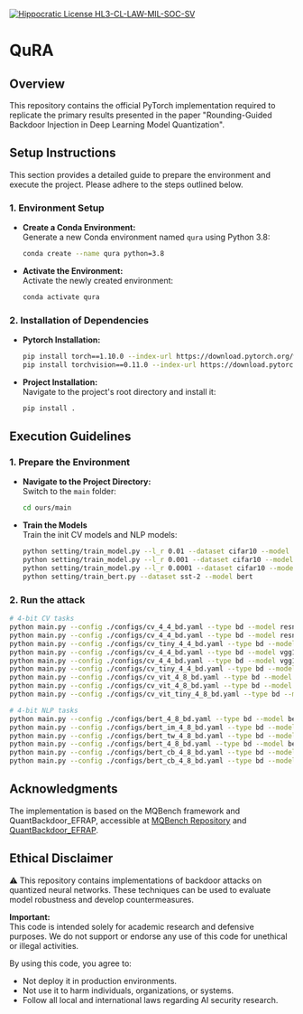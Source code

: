 [![Hippocratic License HL3-CL-LAW-MIL-SOC-SV](https://img.shields.io/static/v1?label=Hippocratic%20License&message=HL3-CL-LAW-MIL-SOC-SV&labelColor=5e2751&color=bc8c3d)](https://firstdonoharm.dev/version/3/0/cl-law-mil-soc-sv.html)

# QuRA

## Overview

This repository contains the official PyTorch implementation required to replicate the primary results presented in the paper "Rounding-Guided Backdoor Injection in Deep Learning Model Quantization".

## Setup Instructions

This section provides a detailed guide to prepare the environment and execute the project. Please adhere to the steps outlined below.

### 1. Environment Setup

   - **Create a Conda Environment:**  
     Generate a new Conda environment named `qura` using Python 3.8:
     ```bash
     conda create --name qura python=3.8
     ```

   - **Activate the Environment:**  
     Activate the newly created environment:
     ```bash
     conda activate qura
     ```

### 2. Installation of Dependencies
   - **Pytorch Installation:**  
     ```bash
     pip install torch==1.10.0 --index-url https://download.pytorch.org/whl/cu113
     pip install torchvision==0.11.0 --index-url https://download.pytorch.org/whl/cu113
     ```

   - **Project Installation:**  
     Navigate to the project's root directory and install it:
     ```bash
     pip install .
     ```

## Execution Guidelines

### 1. Prepare the Environment

   - **Navigate to the Project Directory:**  
     Switch to the `main` folder:
     ```bash
     cd ours/main
     ```

   - **Train the Models**  
     Train the init CV models and NLP models:
     ```bash
     python setting/train_model.py --l_r 0.01 --dataset cifar10 --model resnet18
     python setting/train_model.py --l_r 0.001 --dataset cifar10 --model vgg16
     python setting/train_model.py --l_r 0.0001 --dataset cifar10 --model vit
     python setting/train_bert.py --dataset sst-2 --model bert
     ```
     

### 2. Run the attack
  ```bash
  # 4-bit CV tasks
  python main.py --config ./configs/cv_4_4_bd.yaml --type bd --model resnet18 --dataset cifar10
  python main.py --config ./configs/cv_4_4_bd.yaml --type bd --model resnet18 --dataset cifar100
  python main.py --config ./configs/cv_tiny_4_4_bd.yaml --type bd --model resnet18 --dataset tiny_imagenet
  python main.py --config ./configs/cv_4_4_bd.yaml --type bd --model vgg16 --dataset cifar10
  python main.py --config ./configs/cv_4_4_bd.yaml --type bd --model vgg16 --dataset cifar100 
  python main.py --config ./configs/cv_tiny_4_4_bd.yaml --type bd --model vgg16 --dataset tiny_imagenet
  python main.py --config ./configs/cv_vit_4_8_bd.yaml --type bd --model vit --dataset cifar10
  python main.py --config ./configs/cv_vit_4_8_bd.yaml --type bd --model vit --dataset cifar100
  python main.py --config ./configs/cv_vit_tiny_4_8_bd.yaml --type bd --model vit --dataset tiny_imagenet

  # 4-bit NLP tasks
  python main.py --config ./configs/bert_4_8_bd.yaml --type bd --model bert --dataset sst-2
  python main.py --config ./configs/bert_im_4_8_bd.yaml --type bd --model bert --dataset imdb
  python main.py --config ./configs/bert_tw_4_8_bd.yaml --type bd --model bert --dataset twitter
  python main.py --config ./configs/bert_4_8_bd.yaml --type bd --model bert --dataset boolq
  python main.py --config ./configs/bert_cb_4_8_bd.yaml --type bd --model bert --dataset rte
  python main.py --config ./configs/bert_cb_4_8_bd.yaml --type bd --model bert --dataset cb
  ```

## Acknowledgments

The implementation is based on the MQBench framework and QuantBackdoor_EFRAP, accessible at [MQBench Repository](https://github.com/ModelTC/MQBench) and [QuantBackdoor_EFRAP](https://github.com/AntigoneRandy/QuantBackdoor_EFRAP).

## Ethical Disclaimer

⚠️ This repository contains implementations of backdoor attacks on quantized neural networks. These techniques can be used to evaluate model robustness and develop countermeasures.

**Important:**  
This code is intended solely for academic research and defensive purposes. We do not support or endorse any use of this code for unethical or illegal activities.

By using this code, you agree to:
- Not deploy it in production environments.
- Not use it to harm individuals, organizations, or systems.
- Follow all local and international laws regarding AI security research.
